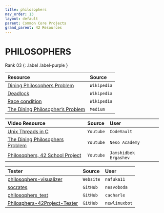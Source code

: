 ```yaml
---
title: philosophers
nav_order: 13
layout: default
parent: Common Core Projects
grand_parent: 42 Resources
---
```


# **PHILOSOPHERS**

Rank 03
{: .label .label-purple }

| Resource                                                                                                 | Source      |
| :------------------------------------------------------------------------------------------------------- | :---------- |
| [Dining Philosophers Problem](https://en.wikipedia.org/wiki/Dining_philosophers_problem)                 | `Wikipedia` |
| [Deadlock](https://en.wikipedia.org/wiki/Deadlock)                                                       | `Wikipedia` |
| [Race condition](https://en.wikipedia.org/wiki/Race_condition)                                           | `Wikipedia` |
| [The Dining Philosopher’s Problem](https://medium.com/swlh/the-dining-philosophers-problem-bbdb92e6b788) | `Medium`    |

| Video Resource                                                                                           | Source    | User |
| :------------------------------------------------------------------------------------------------------- | :-------- | :--- |
| [Unix Threads in C](https://www.youtube.com/watch?v=d9s_d28yJq0&list=PLfqABt5AS4FmuQf70psXrsMLEDQXNkLq2) | `Youtube` | `CodeVault` |
| [The Dining Philosophers Problem](https://www.youtube.com/watch?v=FYUi-u7UWgw)                           | `Youtube` | `Neso Academy` |
| [Philosophers, 42 School Project](https://www.youtube.com/watch?v=UGQsvVKwe90)                           | `Youtube` | `Jamshidbek Ergashev` |

| Tester                                                                                      | Source    | User |
| :------------------------------------------------------------------------------------------ | :-------- | :--- |
| [philosophers-visualizer](https://nafuka11.github.io/philosophers-visualizer)               | `Website` | `nafuka11` |
| [socrates](https://github.com/nesvoboda/socrates)                                           | `GitHub`  | `nesvoboda` |
| [philosophers_test](https://github.com/cacharle/philosophers_test)                          | `GitHub`  | `cacharle` |
| [Philosphers-42Project-Tester](https://github.com/newlinuxbot/Philosphers-42Project-Tester) | `GitHub`  | `newlinuxbot` |
